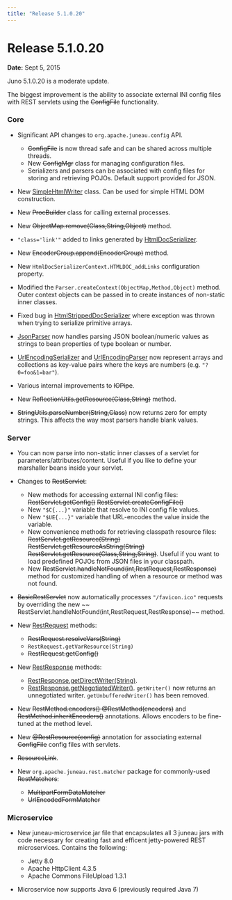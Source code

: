 ```yaml
---
title: "Release 5.1.0.20"
---
```


# Release 5.1.0.20

**Date:** Sept 5, 2015

Juno 5.1.0.20 is a moderate update.

The biggest improvement is the ability to associate external INI config files with REST servlets using the
 ~~ConfigFile~~ functionality.

### Core

- Significant API changes to `org.apache.juneau.config` API.
  -  ~~ConfigFile~~ is now thread safe and can be shared across multiple threads.
  - New ~~ConfigMgr~~ class for managing configuration files.
  - Serializers and parsers can be associated with config files for storing and retrieving POJOs. Default support provided for JSON.

- New <a href="/site/apidocs/org/apache/juneau/html/SimpleHtmlWriter.html" target="_blank">SimpleHtmlWriter</a> class.
  Can be used for simple HTML DOM construction.

- New ~~ProcBuilder~~ class for calling external processes.

- New ~~ObjectMap.remove(Class,String,Object)~~ method.

- `"class='link'"` added to links generated by <a href="/site/apidocs/org/apache/juneau/html/HtmlDocSerializer.html" target="_blank">HtmlDocSerializer</a>.

- New ~~EncoderGroup.append(EncoderGroup)~~ method.

- New `HtmlDocSerializerContext.HTMLDOC_addLinks` configuration property.

- Modified the `Parser.createContext(ObjectMap,Method,Object)` method.
  Outer context objects can be passed in to create instances of non-static inner classes.

- Fixed bug in <a href="/site/apidocs/org/apache/juneau/html/HtmlStrippedDocSerializer.html" target="_blank">HtmlStrippedDocSerializer</a> where exception was thrown when trying to serialize primitive arrays.

- <a href="/site/apidocs/org/apache/juneau/json/JsonParser.html" target="_blank">JsonParser</a> now handles parsing JSON boolean/numeric values as strings to bean properties of type boolean or number.

- <a href="/site/apidocs/org/apache/juneau/urlencoding/UrlEncodingSerializer.html" target="_blank">UrlEncodingSerializer</a> and <a href="/site/apidocs/org/apache/juneau/urlencoding/UrlEncodingParser.html" target="_blank">UrlEncodingParser</a> now represent arrays and collections as key-value pairs where the keys are numbers (e.g. `"?0=foo&1=bar"`).

- Various internal improvements to  ~~IOPipe~~.

- New ~~ReflectionUtils.getResource(Class,String)~~ method.

- ~~StringUtils.parseNumber(String,Class)~~ now returns zero for empty strings.
  This affects the way most parsers handle blank values.

### Server

- You can now parse into non-static inner classes of a servlet for parameters/attributes/content.
  Useful if you like to define your marshaller beans inside your servlet.

- Changes to  ~~RestServlet~~:
  - New methods for accessing external INI config files:
    ~~RestServlet.getConfig()~~
    ~~RestServlet.createConfigFile()~~
  - New `"$C{...}"` variable that resolve to INI config file values.
  - New `"$UE{...}"` variable that URL-encodes the value inside the variable.
  - New convenience methods for retrieving classpath resource files:
    ~~RestServlet.getResource(String)~~
    ~~RestServlet.getResourceAsString(String)~~
    ~~RestServlet.getResource(Class,String,String)~~.
    Useful if you want to load predefined POJOs from JSON files in your classpath.
  - New ~~RestServlet.handleNotFound(int,RestRequest,RestResponse)~~ method for customized handling of when a resource or method was not found.

-  ~~BasicRestServlet~~ now automatically processes `"/favicon.ico"` requests by overriding the new ~~ RestServlet.handleNotFound(int,RestRequest,RestResponse)~~ method.

- New <a href="/site/apidocs/org/apache/juneau/rest/RestRequest.html" target="_blank">RestRequest</a> methods:
  - ~~RestRequest.resolveVars(String)~~
  - `RestRequest.getVarResource(String)`
  - ~~RestRequest.getConfig()~~

- New <a href="/site/apidocs/org/apache/juneau/rest/RestResponse.html" target="_blank">RestResponse</a> methods:
  - [RestResponse.getDirectWriter(String)](API_DOCS/oajr/RestResponse.html#getDirectWriter(String)).
  - [RestResponse.getNegotiatedWriter()](API_DOCS/oajr/RestResponse.html#getNegotiatedWriter()).
    `getWriter()` now returns an unnegotiated writer.
    `getUnbufferedWriter()` has been removed.

- New ~~RestMethod.encoders() @RestMethod(encoders)~~ and ~~RestMethod.inheritEncoders()~~ annotations.
  Allows encoders to be fine-tuned at the method level.

- New ~~@RestResource(config)~~ annotation for associating external  ~~ConfigFile~~ config files with servlets.

-  ~~ResourceLink~~.

- New `org.apache.juneau.rest.matcher` package for commonly-used  ~~RestMatchers~~:
  -  ~~MultipartFormDataMatcher~~
  -  ~~UrlEncodedFormMatcher~~

### Microservice

- New juneau-microservice.jar file that encapsulates all 3 juneau jars with code necessary for creating fast and efficent jetty-powered REST microservices.
  Contains the following:
  - Jetty 8.0
  - Apache HttpClient 4.3.5
  - Apache Commons FileUpload 1.3.1

- Microservice now supports Java 6 (previously required Java 7)